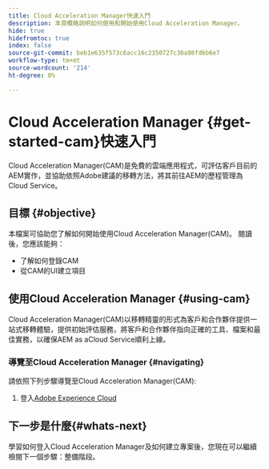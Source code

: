 ```yaml
---
title: Cloud Acceleration Manager快速入門
description: 本頁概略說明如何使用和開始使用Cloud Acceleration Manager。
hide: true
hidefromtoc: true
index: false
source-git-commit: beb1e635f573c6acc16c2350727c36a98fd6b6e7
workflow-type: tm+mt
source-wordcount: '214'
ht-degree: 0%

---
```



# Cloud Acceleration Manager {#get-started-cam}快速入門

Cloud Acceleration Manager(CAM)是免費的雲端應用程式，可評估客戶目前的AEM實作，並協助依照Adobe建議的移轉方法，將其前往AEM的歷程管理為Cloud Service。

## 目標 {#objective}

本檔案可協助您了解如何開始使用Cloud Acceleration Manager(CAM)。 閱讀後，您應該能夠：

* 了解如何登錄CAM
* 從CAM的UI建立項目

## 使用Cloud Acceleration Manager {#using-cam}

Cloud Acceleration Manager(CAM)以移轉精靈的形式為客戶和合作夥伴提供一站式移轉體驗，提供初始評估服務，將客戶和合作夥伴指向正確的工具、檔案和最佳實務，以確保AEM as aCloud Service順利上線。

### 導覽至Cloud Acceleration Manager {#navigating}


請依照下列步驟導覽至Cloud Acceleration Manager(CAM):

1. 登入[Adobe Experience Cloud](https://experience.adobe.com)



## 下一步是什麼{#whats-next}

學習如何登入Cloud Acceleration Manager及如何建立專案後，您現在可以繼續檢閱下一個步驟：整備階段。